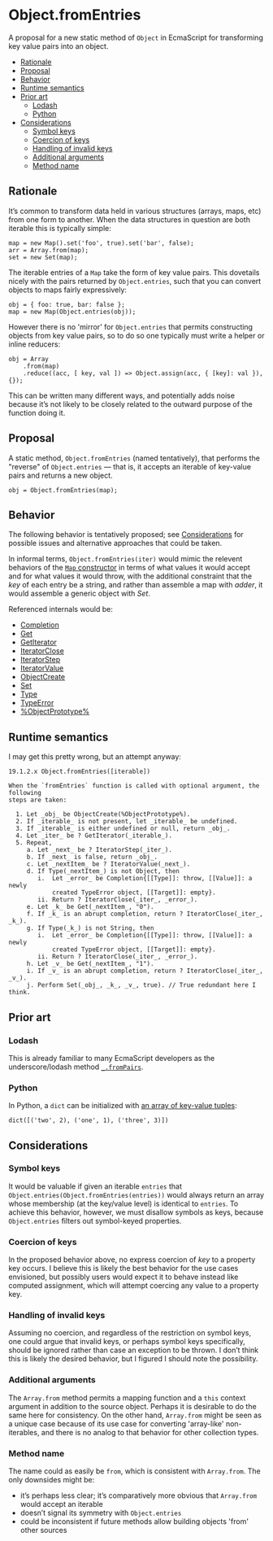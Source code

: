 # Object.fromEntries

A proposal for a new static method of `Object` in EcmaScript for transforming
key value pairs into an object.

<!-- MarkdownTOC autolink=true bracket=round depth=3 -->

- [Rationale](#rationale)
- [Proposal](#proposal)
- [Behavior](#behavior)
- [Runtime semantics](#runtime-semantics)
- [Prior art](#prior-art)
    - [Lodash](#lodash)
    - [Python](#python)
- [Considerations](#considerations)
    - [Symbol keys](#symbol-keys)
    - [Coercion of keys](#coercion-of-keys)
    - [Handling of invalid keys](#handling-of-invalid-keys)
    - [Additional arguments](#additional-arguments)
    - [Method name](#method-name)

<!-- /MarkdownTOC -->

## Rationale

It’s common to transform data held in various structures (arrays, maps, etc)
from one form to another. When the data structures in question are both iterable
this is typically simple:

    map = new Map().set('foo', true).set('bar', false);
    arr = Array.from(map);
    set = new Set(map);

The iterable entries of a `Map` take the form of key value pairs. This dovetails
nicely with the pairs returned by `Object.entries`, such that you can convert
objects to maps fairly expressively:

    obj = { foo: true, bar: false };
    map = new Map(Object.entries(obj));

However there is no 'mirror' for `Object.entries` that permits constructing
objects from key value pairs, so to do so one typically must write a helper or
inline reducers:

    obj = Array
        .from(map)
        .reduce((acc, [ key, val ]) => Object.assign(acc, { [key]: val }), {});

This can be written many different ways, and potentially adds noise because it’s
not likely to be closely related to the outward purpose of the function doing
it.

## Proposal

A static method, `Object.fromEntries` (named tentatively), that performs the
"reverse" of `Object.entries` — that is, it accepts an iterable of key-value
pairs and returns a new object.

    obj = Object.fromEntries(map);

## Behavior

The following behavior is tentatively proposed; see
[Considerations](#considerations) for possible issues and alternative approaches
that could be taken.

In informal terms, `Object.fromEntries(iter)` would mimic the relevent behaviors
of the [`Map` constructor](https://tc39.github.io/ecma262/#sec-map-iterable) in
terms of what values it would accept and for what values it would throw, with
the additional constraint that the _key_ of each entry be a string, and rather
than assemble a map with _adder_, it would assemble a generic object with _Set_.

Referenced internals would be:

- [Completion](https://tc39.github.io/ecma262/#sec-completion-record-specification-type)
- [Get](https://tc39.github.io/ecma262/#sec-get-o-p)
- [GetIterator](https://tc39.github.io/ecma262/#sec-getiterator)
- [IteratorClose](https://tc39.github.io/ecma262/#sec-iteratorclose)
- [IteratorStep](https://tc39.github.io/ecma262/#sec-iteratorstep)
- [IteratorValue](https://tc39.github.io/ecma262/#sec-iteratorvalue)
- [ObjectCreate](https://tc39.github.io/ecma262/#sec-objectcreate)
- [Set](https://tc39.github.io/ecma262/#sec-set-o-p-v-throw)
- [Type](https://tc39.github.io/ecma262/#sec-ecmascript-data-types-and-values)
- [TypeError](https://tc39.github.io/ecma262/#sec-native-error-types-used-in-this-standard-typeerror)
- [%ObjectPrototype%](https://tc39.github.io/ecma262/#sec-properties-of-the-object-prototype-object)

## Runtime semantics

I may get this pretty wrong, but an attempt anyway:

```
19.1.2.x Object.fromEntries([iterable])

When the `fromEntries` function is called with optional argument, the following
steps are taken:

  1. Let _obj_ be ObjectCreate(%ObjectPrototype%).
  2. If _iterable_ is not present, let _iterable_ be undefined.
  3. If _iterable_ is either undefined or null, return _obj_.
  4. Let _iter_ be ? GetIterator(_iterable_).
  5. Repeat,
     a. Let _next_ be ? IteratorStep(_iter_).
     b. If _next_ is false, return _obj_.
     c. Let _nextItem_ be ? IteratorValue(_next_).
     d. If Type(_nextItem_) is not Object, then
        i.  Let _error_ be Completion{[[Type]]: throw, [[Value]]: a newly
            created TypeError object, [[Target]]: empty}.
        ii. Return ? IteratorClose(_iter_, _error_).
     e. Let _k_ be Get(_nextItem_, "0").
     f. If _k_ is an abrupt completion, return ? IteratorClose(_iter_, _k_).
     g. If Type(_k_) is not String, then
        i.  Let _error_ be Completion{[[Type]]: throw, [[Value]]: a newly
            created TypeError object, [[Target]]: empty}.
        ii. Return ? IteratorClose(_iter_, _error_).
     h. Let _v_ be Get(_nextItem_, "1").
     i. If _v_ is an abrupt completion, return ? IteratorClose(_iter_, _v_).
     j. Perform Set(_obj_, _k_, _v_, true). // True redundant here I think.
```

## Prior art

### Lodash

This is already familiar to many EcmaScript developers as the underscore/lodash
method [`_.fromPairs`](https://lodash.com/docs/4.17.4#fromPairs).

### Python

In Python, a `dict` can be initialized with
[an array of key-value tuples](https://docs.python.org/3/library/stdtypes.html#dict):

    dict([('two', 2), ('one', 1), ('three', 3)])

## Considerations

### Symbol keys

It would be valuable if given an iterable `entries` that
`Object.entries(Object.fromEntries(entries))` would always return an array whose
membership (at the key/value level) is identical to `entries`. To achieve this
behavior, however, we must disallow symbols as keys, because `Object.entries`
filters out symbol-keyed properties.

### Coercion of keys

In the proposed behavior above, no express coercion of *key* to a property key
occurs. I believe this is likely the best behavior for the use cases envisioned,
but possibly users would expect it to behave instead like computed assignment,
which will attempt coercing any value to a property key.

### Handling of invalid keys

Assuming no coercion, and regardless of the restriction on symbol keys, one
could argue that invalid keys, or perhaps symbol keys specifically, should be
ignored rather than case an exception to be thrown. I don’t think this is likely
the desired behavior, but I figured I should note the possibility.

### Additional arguments

The `Array.from` method permits a mapping function and a `this` context argument
in addition to the source object. Perhaps it is desirable to do the same here
for consistency. On the other hand, `Array.from` might be seen as a unique case
because of its use case for converting 'array-like' non-iterables, and there is
no analog to that behavior for other collection types.

### Method name

The name could as easily be `from`, which is consistent with `Array.from`. The
only downsides might be:

- it’s perhaps less clear; it’s comparatively more obvious that `Array.from`
  would accept an iterable
- doesn’t signal its symmetry with `Object.entries`
- could be inconsistent if future methods allow building objects 'from' other
  sources
